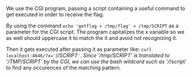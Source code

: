 We use the CGI program, passing a script containing a useful command to get executed in order to receive the flag.

By using the command `echo 'getflag > /tmp/flag' > /tmp/SCRIPT` as a parameter for the CGI script. The program capitalizes the x variable so we as well should uppercase it to match the it and avoid not recognizing it.

Then it gets executed after passing it as parameter like: `curl localhost:4646/?x='`/*/SCRIPT`'`. Since '/tmp/SCRIPT' is translated to '/TMP/SCRIPT' by the CGI, we can use the bash wildcard such as '/*/script' to find any occurences of the matching pattern. 

